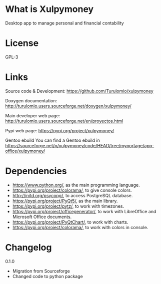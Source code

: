 What is Xulpymoney
==================
Desktop app to manage personal and financial contability

License
=======
GPL-3

Links
=====

Source code & Development:
    https://github.com/Turulomio/xulpymoney

Doxygen documentation:
    http://turulomio.users.sourceforge.net/doxygen/xulpymoney/

Main developer web page:
    http://turulomio.users.sourceforge.net/en/proyectos.html

Pypi web page:
    https://pypi.org/project/xulpymoney/

Gentoo ebuild
    You can find a Gentoo ebuild in https://sourceforge.net/p/xulpymoney/code/HEAD/tree/myportage/app-office/xulpymoney/


Dependencies
============
* https://www.python.org/, as the main programming language.
* https://pypi.org/project/colorama/, to give console colors.
* http://initd.org/psycopg/, to access PostgreSQL database.
* https://pypi.org/project/PyQt5/, as the main library.
* https://pypi.org/project/pytz/, to work with timezones.
* https://pypi.org/project/officegenerator/, to work with LibreOffice and Microsoft Office documents.
* https://pypi.org/project/PyQtChart/, to work with charts.
* https://pypi.org/project/colorama/, to work with colors in console.

Changelog
=========
0.1.0
  * Migration from Sourceforge
  * Changed code to python package
